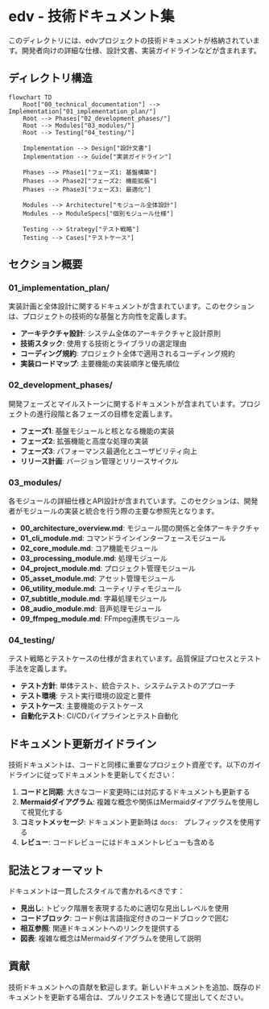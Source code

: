 # edv - 技術ドキュメント集

このディレクトリには、edvプロジェクトの技術ドキュメントが格納されています。開発者向けの詳細な仕様、設計文書、実装ガイドラインなどが含まれます。

## ディレクトリ構造

```mermaid
flowchart TD
    Root["00_technical_documentation"] --> Implementation["01_implementation_plan/"]
    Root --> Phases["02_development_phases/"]
    Root --> Modules["03_modules/"]
    Root --> Testing["04_testing/"]
    
    Implementation --> Design["設計文書"]
    Implementation --> Guide["実装ガイドライン"]
    
    Phases --> Phase1["フェーズ1: 基盤構築"]
    Phases --> Phase2["フェーズ2: 機能拡張"]
    Phases --> Phase3["フェーズ3: 最適化"]
    
    Modules --> Architecture["モジュール全体設計"]
    Modules --> ModuleSpecs["個別モジュール仕様"]
    
    Testing --> Strategy["テスト戦略"]
    Testing --> Cases["テストケース"]
```

## セクション概要

### 01_implementation_plan/

実装計画と全体設計に関するドキュメントが含まれています。このセクションは、プロジェクトの技術的な基盤と方向性を定義します。

- **アーキテクチャ設計**: システム全体のアーキテクチャと設計原則
- **技術スタック**: 使用する技術とライブラリの選定理由
- **コーディング規約**: プロジェクト全体で適用されるコーディング規約
- **実装ロードマップ**: 主要機能の実装順序と優先順位

### 02_development_phases/

開発フェーズとマイルストーンに関するドキュメントが含まれています。プロジェクトの進行段階と各フェーズの目標を定義します。

- **フェーズ1**: 基盤モジュールと核となる機能の実装
- **フェーズ2**: 拡張機能と高度な処理の実装
- **フェーズ3**: パフォーマンス最適化とユーザビリティ向上
- **リリース計画**: バージョン管理とリリースサイクル

### 03_modules/

各モジュールの詳細仕様とAPI設計が含まれています。このセクションは、開発者がモジュールの実装と統合を行う際の主要な参照先となります。

- **00_architecture_overview.md**: モジュール間の関係と全体アーキテクチャ
- **01_cli_module.md**: コマンドラインインターフェースモジュール
- **02_core_module.md**: コア機能モジュール
- **03_processing_module.md**: 処理モジュール
- **04_project_module.md**: プロジェクト管理モジュール
- **05_asset_module.md**: アセット管理モジュール
- **06_utility_module.md**: ユーティリティモジュール
- **07_subtitle_module.md**: 字幕処理モジュール
- **08_audio_module.md**: 音声処理モジュール
- **09_ffmpeg_module.md**: FFmpeg連携モジュール

### 04_testing/

テスト戦略とテストケースの仕様が含まれています。品質保証プロセスとテスト手法を定義します。

- **テスト方針**: 単体テスト、統合テスト、システムテストのアプローチ
- **テスト環境**: テスト実行環境の設定と要件
- **テストケース**: 主要機能のテストケース
- **自動化テスト**: CI/CDパイプラインとテスト自動化

## ドキュメント更新ガイドライン

技術ドキュメントは、コードと同様に重要なプロジェクト資産です。以下のガイドラインに従ってドキュメントを更新してください：

1. **コードと同期**: 大きなコード変更時には対応するドキュメントも更新する
2. **Mermaidダイアグラム**: 複雑な概念や関係はMermaidダイアグラムを使用して視覚化する
3. **コミットメッセージ**: ドキュメント更新時は `docs: ` プレフィックスを使用する
4. **レビュー**: コードレビューにはドキュメントレビューも含める

## 記法とフォーマット

ドキュメントは一貫したスタイルで書かれるべきです：

- **見出し**: トピック階層を表現するために適切な見出しレベルを使用
- **コードブロック**: コード例は言語指定付きのコードブロックで囲む
- **相互参照**: 関連ドキュメントへのリンクを提供する
- **図表**: 複雑な概念はMermaidダイアグラムを使用して説明

## 貢献

技術ドキュメントへの貢献を歓迎します。新しいドキュメントを追加、既存のドキュメントを更新する場合は、プルリクエストを通じて提出してください。 